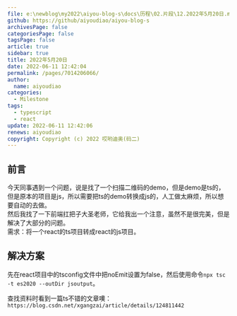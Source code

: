 ```yaml
---
file: e:\newblog\my2022\aiyou-blog-s\docs\历程\02.片段\12.2022年5月20日.md
github: https://github/aiyoudiao/aiyou-blog-s
archivesPage: false
categoriesPage: false
tagsPage: false
article: true
sidebar: true
title: 2022年5月20日
date: 2022-06-11 12:42:04
permalink: /pages/7014206066/
author: 
  name: aiyoudiao
categories: 
  - Milestone
tags: 
  - typescript
  - react
update: 2022-06-11 12:42:06
renews: aiyoudiao
copyright: Copyright (c) 2022 哎哟迪奥(码二)
---
```



## 前言

今天同事遇到一个问题，说是找了一个扫描二维码的demo，但是demo是ts的，但是原本的项目是js，所以需要把ts的demo转换成js的，人工做太麻烦，所以想要自动的去做。  
然后我找了一下前端扛把子大圣老师，它给我出一个注意，虽然不是很完美，但是解决了大部分的问题。  
需求：将一个react的ts项目转成react的js项目。

<!-- more -->

## 解决方案

先在react项目中的tsconfig文件中把noEmit设置为false，然后使用命令`npx tsc -t es2020 --outDir jsoutput`。

查找资料时看到一篇ts不错的文章噢：`https://blog.csdn.net/xgangzai/article/details/124811442`
